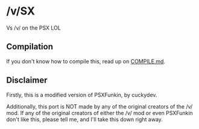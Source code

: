 # /v/SX
Vs /v/ on the PSX LOL

## Compilation
If you don't know how to compile this, read up on [COMPILE.md](/COMPILE.md).

## Disclaimer
Firstly, this is a modified version of PSXFunkin, by cuckydev.

Additionally, this port is NOT made by any of the original creators of the /v/ mod. If any of the original creators of either the /v/ mod or even PSXFunkin don't like this, please tell me, and I'll take this down right away.
